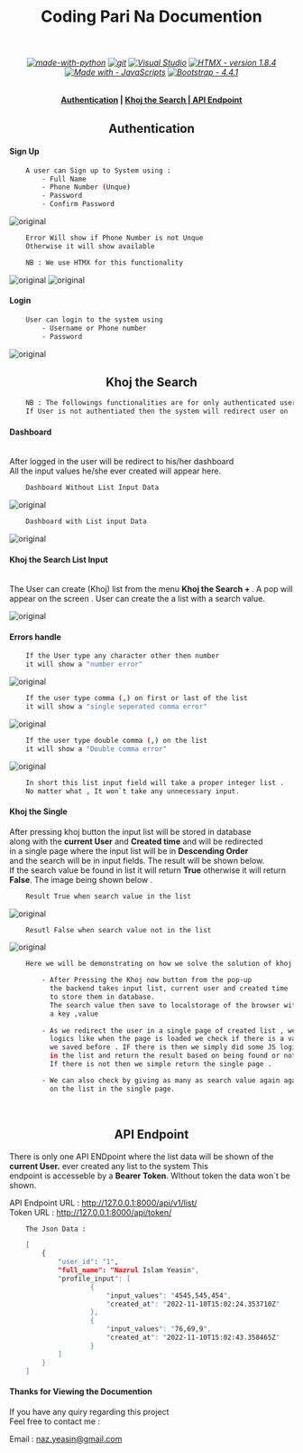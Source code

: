 <h1 align="center"> Coding Pari Na Documention </h1><br>
<h6 align="Center">

[![made-with-python](https://img.shields.io/badge/Made%20with-Python-1f425f.svg)](https://www.python.org/)
 [![git](https://badgen.net/badge/icon/git?icon=git&label)](https://git-scm.com) [![Visual Studio](https://badgen.net/badge/icon/visualstudio?icon=visualstudio&label)](https://visualstudio.microsoft.com) [![HTMX - version 1.8.4](https://img.shields.io/badge/HTMX-version_1.8.4-2ea44f)](https://htmx.org/) [![Made with  - JavaScripts](https://img.shields.io/badge/Made_with_-JavaScripts-blueviolet)](https://www.javascript.com/) [![Bootstrap - 4.4.1](https://img.shields.io/badge/Bootstrap-4.4.1-ff69b4)](https://getbootstrap.com/docs/3.4/)

</h6>

<h4 align="center">
<a href="https://github.com/yeazin/Project-Coding-Pari-Na/tree/main/docs#authentication"> Authentication</a> | 
<a href="https://github.com/yeazin/Project-Coding-Pari-Na/tree/main/docs#khoj-the-search"> Khoj the Search </a>
|<a href="https://github.com/yeazin/Project-Coding-Pari-Na/tree/main/docs#api-endpoint"> API Endpoint </a>

</h4> 

<h2 align="center">Authentication</h2>

#### Sign Up
```bash
    A user can Sign up to System using : 
        - Full Name 
        - Phone Number (Unque)
        - Password 
        - Confirm Password
```
![original](image/z_sign_up.png)
```bash 
    Error Will show if Phone Number is not Unque
    Otherwise it will show available

    NB : We use HTMX for this functionality 
```
![original](image/z_check_success_sign_up.png)
![original](image/z_check_sign_up.png)

#### Login 
```bash 
    User can login to the system using 
        - Username or Phone number
        - Password
```
![original](image/z_login.png)

<h2 align="center">Khoj the Search</h2>

```bash 
    NB : The followings functionalities are for only authenticated user . 
    If User is not authentiated then the system will redirect user on  the login page 
```

#### Dashboard 

<br>
After logged in the user will be redirect to his/her dashboard <br>
All the input values he/she ever created will appear here.
<br>

```bash 
    Dashboard Without List Input Data
```
![original](image/z_khoj_the_search_without.png)
```bash 
    Dashboard with List input Data
```
![original](image/z_dashboard.png)
<br>

#### Khoj the Search List Input 
<br>
The User can create (Khoj) list from the menu <strong>Khoj the Search + </strong>. A pop will appear on the screen . User can create the a list with a search value. 
<br>

![original](image/z_looking_good.png)

#### Errors handle 
```bash 
    If the User type any character other then number 
    it will show a "number error"
```

![original](image/z_str.png)

```bash
    If the user type comma (,) on first or last of the list 
    it will show a "single seperated comma error"
```
![original](image/z_comma_error.png)
```bash
    If the user type double comma (,) on the list 
    it will show a "Double comma error"
```
![original](image/z_double_comma.png)

```bash
    In short this list input field will take a proper integer list .
    No matter what , It won`t take any unnecessary input.
```

#### Khoj the Single 

After pressing khoj button the input list will be stored in database <br> along with the <strong>current User</strong> and <strong>Created time</strong> and will be redirected <br> in a single page where the input list will be in <strong>Descending Order </strong><br> and the search will be in input fields. The result will be shown below. <br>
If the search value be found in list it will return <strong>True</strong> otherwise it will return <strong>False</strong>. The image being shown below . 

```bash 
    Result True when search value in the list 
```
![original](image/z_true.png)
```bash 
    Resutl False when search value not in the list 
```
![original](image/z_false.png)

```bash 
    Here we will be demonstrating on how we solve the solution of khoj the search .

        - After Pressing the Khoj now button from the pop-up 
          the backend takes input list, current user and created time 
          to store them in database. 
          The search value then save to localstorage of the browser with 
          a key ,value
        
        - As we redirect the user in a single page of created list , we made a JS
          logics like when the page is loaded we check if there is a value in the localstorage 
          we saved before . IF there is then we simply did some JS logics again to search the value
          in the list and return the result based on being found or not. 
          If there is not then we simple return the single page . 

        - We can also check by giving as many as search value again again to serach on the 
          on the list in the single page. 
```

<br>


<h2 align="center">API Endpoint</h2>

There is only one API ENDpoint where the list data will be shown of the <strong>current User.</strong> ever created any list to the system
This <br> endpoint is accesseble by a <strong>Bearer Token</strong>. WIthout token the data won`t be shown. 

API Endpoint URL : http://127.0.0.1:8000/api/v1/list/ <br>
Token URL : http://127.0.0.1:8000/api/token/

```bash 
    The Json Data : 

    [
        {
            "user_id": "1",
            "full_name": "Nazrul Islam Yeasin",
            "profile_input": [
                    {
                        "input_values": "4545,545,454",
                        "created_at": "2022-11-10T15:02:24.353710Z"
                    },
                    {
                        "input_values": "76,69,9",
                        "created_at": "2022-11-10T15:02:43.358465Z"
                    }
            ]
        }
    ]
```


#### Thanks for Viewing the Documention 
If you have any quiry regarding this project <br>
Feel free to contact me :

Email : naz.yeasin@gmail.com